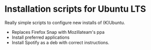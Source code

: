 # Installation scripts for Ubuntu LTS

Really simple scripts to configure new installs of (K)Ubuntu.

- Replaces Firefox Snap with Mozillateam's ppa
- Install preferred applications
- Install Spotify as a deb with correct instructions.

